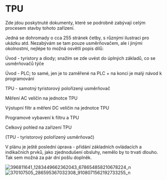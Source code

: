 # TPU
Zde jdou poskytnuté dokumenty, které se podrobně zabývají celým procesem stavby tohoto zařízení.

Jedná se dohromady o cca 255 stránek četby, s různými ilustraci pro ukázku atd. Nezabývám se tam pouze usměrňovačem, ale i jinými okolnostmi, nejlépe to možná osvětlí popis dílů:

Úvod - tyristory a diody; snažím se zde uvést do úplných základů, co se usměrňovačů týče

Úvod - PLC; to samé, jen je to zaměřené na PLC + na konci je malý návod k programování

TPU - samotný tyristorový polořízený usměrňovač

Měření AC veličin na jednotce TPU

Výstupní filtr a měření DC veličin na jednotce TPU

Programové vybavení k filtru a TPU

Celkový pohled na zařízení TPU

(TPU - tyristorový polořízený usměrňovač)

V plánu je ještě poslední úprava - přidání základních ovládacích a indikačních prvků, jako zjednodušení obsluhy, nemělo by to trvati dlouho. Tak sem možná za pár dní pošlu doplněk.

![396811641_1283449662362043_678654858210678224_n](https://github.com/OndrejMikulecky/TPU/assets/150067841/f9b72d6a-503f-47ee-a31b-c714ce5327cb)
![370107505_286595367032308_9108071562192733255_n](https://github.com/OndrejMikulecky/TPU/assets/150067841/43e0bcd2-894a-4c60-9adb-5003bf78165b)

